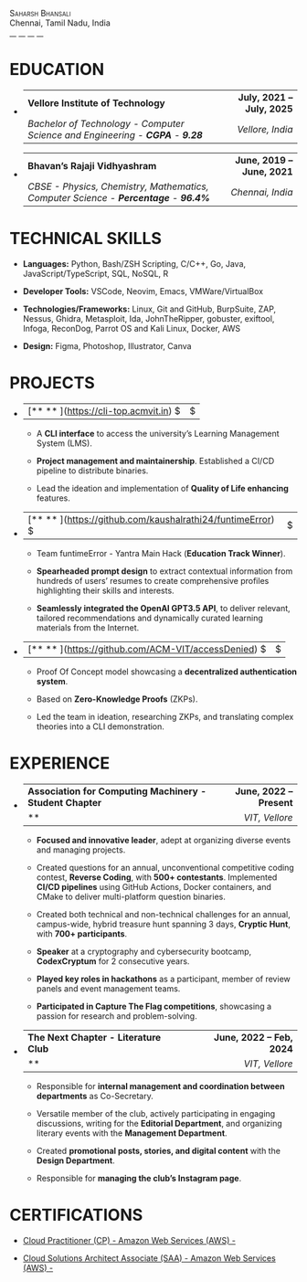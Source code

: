 <div class="center">

<span class="smallcaps">Saharsh Bhansali</span>  
Chennai, Tamil Nadu, India  
[    ](tel:+919941286420) [   ](mailto:saharsh.bhansali15@gmail.com) [ 
 ](https://linkedin.com/in/saharsh-bhansali) [ 
 ](https://github.com/saharshbhansali)

</div>

# EDUCATION

- |                                                                                   |                             |
  |:----------------------------------------------------------------------------------|----------------------------:|
  | **Vellore Institute of Technology**                                               | **July, 2021 – July, 2025** |
  | *Bachelor of Technology - Computer Science and Engineering - **CGPA** - **9.28*** |            *Vellore, India* |

- |                                                                                         |                             |
  |:----------------------------------------------------------------------------------------|----------------------------:|
  | **Bhavan’s Rajaji Vidhyashram**                                                         | **June, 2019 – June, 2021** |
  | *CBSE - Physics, Chemistry, Mathematics, Computer Science - **Percentage** - **96.4%*** |            *Chennai, India* |

# TECHNICAL SKILLS

<div class="itemize">

-  **Languages:** Python, Bash/ZSH Scripting, C/C++, Go, Java,
  JavaScript/TypeScript, SQL, NoSQL, R   

-  **Developer Tools:** VSCode, Neovim, Emacs, VMWare/VirtualBox   

-  **Technologies/Frameworks:** Linux, Git and GitHub, BurpSuite, ZAP,
  Nessus, Ghidra, Metasploit, Ida, JohnTheRipper, gobuster, exiftool,
  Infoga, ReconDog, Parrot OS and Kali Linux, Docker, AWS   

-  **Design:** Figma, Photoshop, Illustrator, Canva

</div>

# PROJECTS

- |                                                                                                                |               |
  |:---------------------------------------------------------------------------------------------------------------|--------------:|
  | [** ** [](https://cli-top.acmvit.in)](https://cli-top.acmvit.in) $|$ [ ](https://github.com/ACM-VIT/cli-top)   | **Jan, 2024** |

  -  A **CLI interface** to access the university’s Learning Management
    System (LMS).

  -  **Project management and maintainership**. Established a CI/CD
    pipeline to distribute binaries.

  -  Lead the ideation and implementation of **Quality of Life
    enhancing** features.

- |                                                                                                                    |                |
  |:-------------------------------------------------------------------------------------------------------------------|---------------:|
  | [** ** [](https://github.com/kaushalrathi24/funtimeError)](https://github.com/kaushalrathi24/funtimeError) $|$     | **June, 2023** |

  -  Team funtimeError - Yantra Main Hack (**Education Track Winner**).

  -  **Spearheaded prompt design** to extract contextual information
    from hundreds of users’ resumes to create comprehensive profiles
    highlighting their skills and interests.

  -  **Seamlessly integrated the OpenAI GPT3.5 API**, to deliver
    relevant, tailored recommendations and dynamically curated learning
    materials from the Internet.

- |                                                                                                      |               |
  |:-----------------------------------------------------------------------------------------------------|--------------:|
  | [** ** [](https://github.com/ACM-VIT/accessDenied)](https://github.com/ACM-VIT/accessDenied) $|$     | **Dec, 2022** |

  -  Proof Of Concept model showcasing a **decentralized authentication
    system**.

  -  Based on **Zero-Knowledge Proofs** (ZKPs).

  -  Led the team in ideation, researching ZKPs, and translating complex
    theories into a CLI demonstration.

# EXPERIENCE

- |                                                           |                          |
  |:----------------------------------------------------------|-------------------------:|
  | **Association for Computing Machinery - Student Chapter** | **June, 2022 – Present** |
  | **                                                        |           *VIT, Vellore* |

  -  **Focused and innovative leader**, adept at organizing diverse
    events and managing projects.

  -  Created questions for an annual, unconventional competitive coding
    contest, **Reverse Coding**, with **500+ contestants**. Implemented
    **CI/CD pipelines** using GitHub Actions, Docker containers, and
    CMake to deliver multi-platform question binaries.

  -  Created both technical and non-technical challenges for an annual,
    campus-wide, hybrid treasure hunt spanning 3 days, **Cryptic Hunt**,
    with **700+ participants**.

  -  **Speaker** at a cryptography and cybersecurity bootcamp,
    **CodexCryptum** for 2 consecutive years.

  -  **Played key roles in hackathons** as a participant, member of
    review panels and event management teams.

  -  **Participated in Capture The Flag competitions**, showcasing a
    passion for research and problem-solving.

- |                                        |                            |
  |:---------------------------------------|---------------------------:|
  | **The Next Chapter - Literature Club** | **June, 2022 – Feb, 2024** |
  | **                                     |             *VIT, Vellore* |

  -  Responsible for **internal management and coordination between
    departments** as Co-Secretary.

  -  Versatile member of the club, actively participating in engaging
    discussions, writing for the **Editorial Department**, and
    organizing literary events with the **Management Department**.

  -  Created **promotional posts, stories, and digital content** with
    the **Design Department**.

  -  Responsible for **managing the club’s Instagram page**.

# CERTIFICATIONS

-  [Cloud Practitioner (CP) - Amazon Web Services (AWS) -
  ](https://aws.amazon.com/verification)

-  [Cloud Solutions Architect Associate (SAA) - Amazon Web Services
  (AWS) - ](https://aws.amazon.com/verification)
